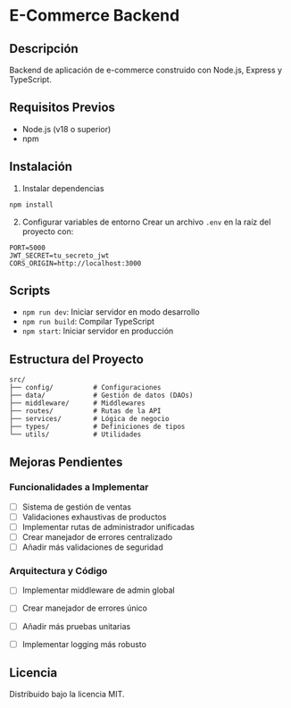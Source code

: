 # E-Commerce Backend

## Descripción
Backend de aplicación de e-commerce construido con Node.js, Express y TypeScript.

## Requisitos Previos
- Node.js (v18 o superior)
- npm

## Instalación



1. Instalar dependencias
```bash
npm install
```

2. Configurar variables de entorno
Crear un archivo `.env` en la raíz del proyecto con:
```
PORT=5000
JWT_SECRET=tu_secreto_jwt
CORS_ORIGIN=http://localhost:3000
```

## Scripts

- `npm run dev`: Iniciar servidor en modo desarrollo
- `npm run build`: Compilar TypeScript
- `npm start`: Iniciar servidor en producción

## Estructura del Proyecto
```
src/
├── config/          # Configuraciones
├── data/            # Gestión de datos (DAOs)
├── middleware/      # Middlewares
├── routes/          # Rutas de la API
├── services/        # Lógica de negocio
├── types/           # Definiciones de tipos
└── utils/           # Utilidades
```

## Mejoras Pendientes

### Funcionalidades a Implementar
- [ ] Sistema de gestión de ventas
- [ ] Validaciones exhaustivas de productos
- [ ] Implementar rutas de administrador unificadas
- [ ] Crear manejador de errores centralizado
- [ ] Añadir más validaciones de seguridad

### Arquitectura y Código
- [ ] Implementar middleware de admin global
- [ ] Crear manejador de errores único
- [ ] Añadir más pruebas unitarias
- [ ] Implementar logging más robusto



## Licencia
Distribuido bajo la licencia MIT.